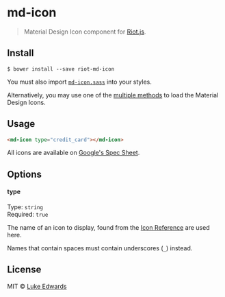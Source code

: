 # md-icon

> Material Design Icon component for [Riot.js](https://github.com/riot/riot).


## Install

```
$ bower install --save riot-md-icon
```

You must also import [`md-icon.sass`](md-icon.sass) into your styles.

Alternatively, you may use one of the [multiple methods](http://google.github.io/material-design-icons/#icon-font-for-the-web) to load the Material Design Icons.


## Usage

```html
<md-icon type="credit_card"></md-icon>
```

All icons are available on [Google's Spec Sheet](https://design.google.com/icons). 

## Options

#### type

Type: `string`<br>
Required: `true`

The name of an icon to display, found from the [Icon Reference](https://design.google.com/icons) are used here.

Names that contain spaces must contain underscores (`_`) instead.


## License

MIT © [Luke Edwards](https://github.com/lukeed)
